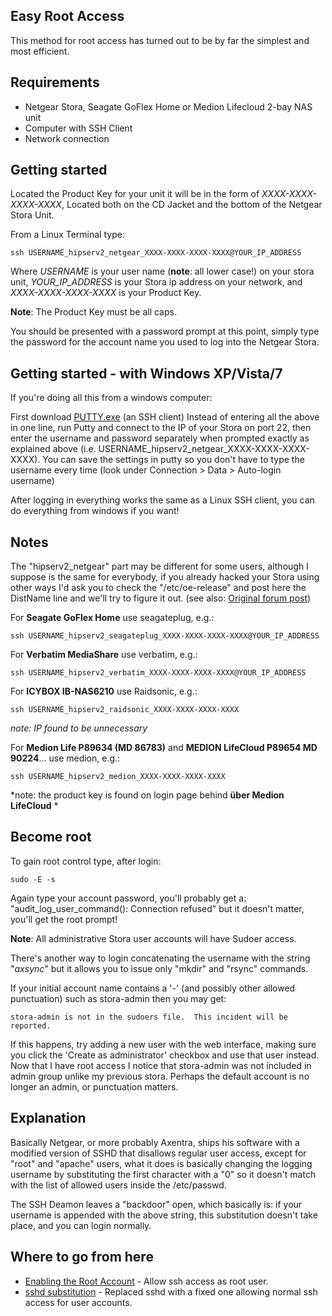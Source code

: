 ##  Easy Root Access

This method for root access has turned out to be by far the simplest and most efficient.

## Requirements

- Netgear Stora, Seagate GoFlex Home or Medion Lifecloud 2-bay NAS unit
- Computer with SSH Client
- Network connection

## Getting started

Located the Product Key for your unit it will be in the form of *XXXX-XXXX-XXXX-XXXX*, Located both on the CD Jacket and the bottom of the Netgear Stora Unit.

From a Linux Terminal type:

```
ssh USERNAME_hipserv2_netgear_XXXX-XXXX-XXXX-XXXX@YOUR_IP_ADDRESS
```

Where *USERNAME* is your user name (**note**: all lower case!) on your stora unit, *YOUR_IP_ADDRESS* is your Stora ip address on your network, and *XXXX-XXXX-XXXX-XXXX* is your Product Key.

**Note**: The Product Key must be all caps.

You should be presented with a password prompt at this point, simply type the password for the account name you used to log into the Netgear Stora.


## Getting started - with Windows XP/Vista/7

If you're doing all this from a windows computer:

First download [PUTTY.exe](http://www.chiark.greenend.org.uk/~sgtatham/putty/download.html) (an SSH client) Instead of entering all the above in one line, run Putty and connect to the IP of your Stora on port 22, then enter the username and password separately when prompted exactly as explained above (i.e. USERNAME_hipserv2_netgear_XXXX-XXXX-XXXX-XXXX). You can save the settings in putty so you don't have to type the username every time (look under Connection > Data > Auto-login username)

After logging in everything works the same as a Linux SSH client, you can do everything from windows if you want!

## Notes

The "hipserv2_netgear" part may be different for some users, although I suppose is the same for everybody, if you already hacked your Stora using other ways I'd ask you to check the "/etc/oe-release" and post here the DistName line and we'll try to figure it out. (see also: [Original forum post](http://www.openstora.com/forum/viewtopic.php?f=1&t=80))

For **Seagate GoFlex Home** use seagateplug, e.g.:
```
ssh USERNAME_hipserv2_seagateplug_XXXX-XXXX-XXXX-XXXX@YOUR_IP_ADDRESS
```
For **Verbatim MediaShare** use verbatim, e.g.:

```
ssh USERNAME_hipserv2_verbatim_XXXX-XXXX-XXXX-XXXX@YOUR_IP_ADDRESS
```

For **ICYBOX IB-NAS6210** use Raidsonic, e.g.:
```
ssh USERNAME_hipserv2_raidsonic_XXXX-XXXX-XXXX-XXXX
```
*note: IP found to be unnecessary*

For **Medion Life P89634 (MD 86783)** and **MEDION LifeCloud P89654 MD 90224**... use medion, e.g.:
```
ssh USERNAME_hipserv2_medion_XXXX-XXXX-XXXX-XXXX
```
*note: the product key is found on login page behind **über Medion LifeCloud** *

## Become root

To gain root control type, after login:
```
sudo -E -s
```
Again type your account password, you'll probably get a: "audit_log_user_command(): Connection refused" but it doesn't matter, you'll get the root prompt!

**Note**: All administrative Stora user accounts will have Sudoer access.

There's another way to login concatenating the username with the string "_axsync_" but it allows you to issue only "mkdir" and "rsync" commands.

If your initial account name contains a '-' (and possibly other allowed punctuation) such as stora-admin then you may get:
```
stora-admin is not in the sudoers file.  This incident will be reported.
```
If this happens, try adding a new user with the web interface, making sure you click the 'Create as administrator' checkbox and use that user instead. Now that I have root access I notice that stora-admin was not included in admin group unlike my previous stora. Perhaps the default account is no longer an admin, or punctuation matters.

## Explanation

Basically Netgear, or more probably Axentra, ships his software with a modified version of SSHD that disallows regular user access, except for "root" and "apache" users, what it does is basically changing the logging username by substituting the first character with a "0" so it doesn't match with the list of allowed users inside the /etc/passwd.

The SSH Deamon leaves a "backdoor" open, which basically is: if your username is appended with the above string, this substitution doesn't take place, and you can login normally.

## Where to go from here

- [Enabling the Root Account](Enabling_the_Root_Account.md) - Allow ssh access as root user.
- [sshd substitution](Sshd_substitution.md) - Replaced sshd with a fixed one allowing normal ssh access for user accounts.
